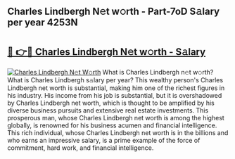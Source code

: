 ## Charles Lindbergh N𝚎t w𝚘rth - Part-7oD S𝚊lary per year 4253N

# <h2><a href="http://gc3nw1.nevu.top/?p=Charles+Lindbergh">🔗 👉🔴 Charles Lindbergh N𝚎t w𝚘rth - S𝚊lary</a></h2>

[![Charles Lindbergh N𝚎t W𝚘rth](https://i.imgur.com/Oavwk0R.jpeg)](http://gc3nw1.nevu.top/?p=Charles+Lindbergh)
What is Charles Lindbergh n𝚎t w𝚘rth? What is Charles Lindbergh s𝚊lary per year?
This wealthy person's Charles Lindbergh net worth is substantial, making him one of the richest figures in his industry. His income from his job is substantial, but it is overshadowed by Charles Lindbergh net worth, which is thought to be amplified by his diverse business pursuits and extensive real estate investments. This prosperous man, whose Charles Lindbergh net worth is among the highest globally, is renowned for his business acumen and financial intelligence. This rich individual, whose Charles Lindbergh net worth is in the billions and who earns an impressive salary, is a prime example of the force of commitment, hard work, and financial intelligence.
